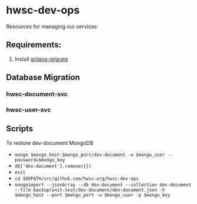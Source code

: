 # hwsc-dev-ops
Resources for managing our services

## Requirements:

1. Install [golang-migrate](https://github.com/golang-migrate/migrate)

## Database Migration

### hwsc-document-svc

### hwsc-user-svc

## Scripts
 To restore dev-document MongoDB
- `mongo $mongo_host:$mongo_port/dev-document -u $mongo_user --password=$mongo_key` 
- `db['dev-document'].remove({})`
- `exit`
- `cd $GOPATH/src/github.com/hwsc-org/hwsc-dev-ops`
- `mongoimport --jsonArray --db dev-document --collection dev-document --file backup/unit-test/dev-document/dev-document.json -h $mongo_host --port $mongo_port -u $mongo_user -p $mongo_key`